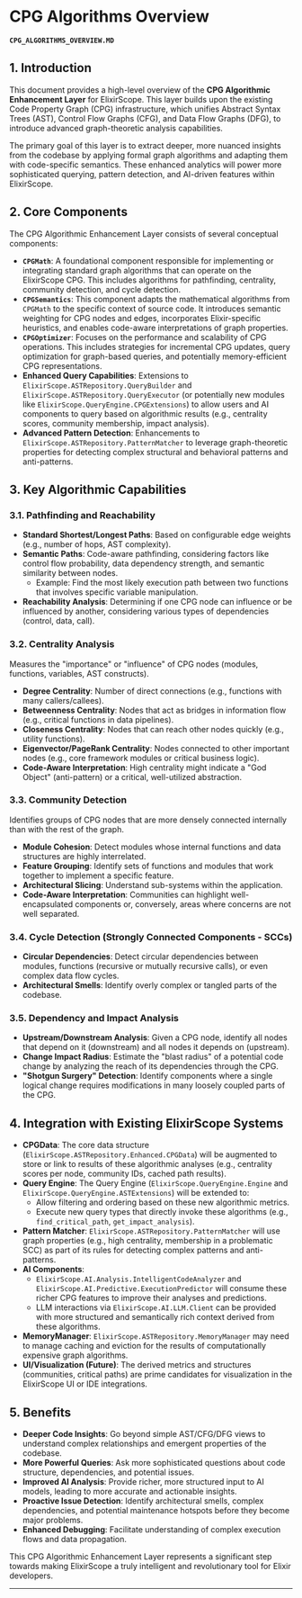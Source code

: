 # CPG Algorithms Overview

**`CPG_ALGORITHMS_OVERVIEW.MD`**

## 1. Introduction

This document provides a high-level overview of the **CPG Algorithmic Enhancement Layer** for ElixirScope. This layer builds upon the existing Code Property Graph (CPG) infrastructure, which unifies Abstract Syntax Trees (AST), Control Flow Graphs (CFG), and Data Flow Graphs (DFG), to introduce advanced graph-theoretic analysis capabilities.

The primary goal of this layer is to extract deeper, more nuanced insights from the codebase by applying formal graph algorithms and adapting them with code-specific semantics. These enhanced analytics will power more sophisticated querying, pattern detection, and AI-driven features within ElixirScope.

## 2. Core Components

The CPG Algorithmic Enhancement Layer consists of several conceptual components:

*   **`CPGMath`**: A foundational component responsible for implementing or integrating standard graph algorithms that can operate on the ElixirScope CPG. This includes algorithms for pathfinding, centrality, community detection, and cycle detection.
*   **`CPGSemantics`**: This component adapts the mathematical algorithms from `CPGMath` to the specific context of source code. It introduces semantic weighting for CPG nodes and edges, incorporates Elixir-specific heuristics, and enables code-aware interpretations of graph properties.
*   **`CPGOptimizer`**: Focuses on the performance and scalability of CPG operations. This includes strategies for incremental CPG updates, query optimization for graph-based queries, and potentially memory-efficient CPG representations.
*   **Enhanced Query Capabilities**: Extensions to `ElixirScope.ASTRepository.QueryBuilder` and `ElixirScope.ASTRepository.QueryExecutor` (or potentially new modules like `ElixirScope.QueryEngine.CPGExtensions`) to allow users and AI components to query based on algorithmic results (e.g., centrality scores, community membership, impact analysis).
*   **Advanced Pattern Detection**: Enhancements to `ElixirScope.ASTRepository.PatternMatcher` to leverage graph-theoretic properties for detecting complex structural and behavioral patterns and anti-patterns.

## 3. Key Algorithmic Capabilities

### 3.1. Pathfinding and Reachability

*   **Standard Shortest/Longest Paths**: Based on configurable edge weights (e.g., number of hops, AST complexity).
*   **Semantic Paths**: Code-aware pathfinding, considering factors like control flow probability, data dependency strength, and semantic similarity between nodes.
    *   Example: Find the most likely execution path between two functions that involves specific variable manipulation.
*   **Reachability Analysis**: Determining if one CPG node can influence or be influenced by another, considering various types of dependencies (control, data, call).

### 3.2. Centrality Analysis

Measures the "importance" or "influence" of CPG nodes (modules, functions, variables, AST constructs).
*   **Degree Centrality**: Number of direct connections (e.g., functions with many callers/callees).
*   **Betweenness Centrality**: Nodes that act as bridges in information flow (e.g., critical functions in data pipelines).
*   **Closeness Centrality**: Nodes that can reach other nodes quickly (e.g., utility functions).
*   **Eigenvector/PageRank Centrality**: Nodes connected to other important nodes (e.g., core framework modules or critical business logic).
*   **Code-Aware Interpretation**: High centrality might indicate a "God Object" (anti-pattern) or a critical, well-utilized abstraction.

### 3.3. Community Detection

Identifies groups of CPG nodes that are more densely connected internally than with the rest of the graph.
*   **Module Cohesion**: Detect modules whose internal functions and data structures are highly interrelated.
*   **Feature Grouping**: Identify sets of functions and modules that work together to implement a specific feature.
*   **Architectural Slicing**: Understand sub-systems within the application.
*   **Code-Aware Interpretation**: Communities can highlight well-encapsulated components or, conversely, areas where concerns are not well separated.

### 3.4. Cycle Detection (Strongly Connected Components - SCCs)

*   **Circular Dependencies**: Detect circular dependencies between modules, functions (recursive or mutually recursive calls), or even complex data flow cycles.
*   **Architectural Smells**: Identify overly complex or tangled parts of the codebase.

### 3.5. Dependency and Impact Analysis

*   **Upstream/Downstream Analysis**: Given a CPG node, identify all nodes that depend on it (downstream) and all nodes it depends on (upstream).
*   **Change Impact Radius**: Estimate the "blast radius" of a potential code change by analyzing the reach of its dependencies through the CPG.
*   **"Shotgun Surgery" Detection**: Identify components where a single logical change requires modifications in many loosely coupled parts of the CPG.

## 4. Integration with Existing ElixirScope Systems

*   **CPGData**: The core data structure (`ElixirScope.ASTRepository.Enhanced.CPGData`) will be augmented to store or link to results of these algorithmic analyses (e.g., centrality scores per node, community IDs, cached path results).
*   **Query Engine**: The Query Engine (`ElixirScope.QueryEngine.Engine` and `ElixirScope.QueryEngine.ASTExtensions`) will be extended to:
    *   Allow filtering and ordering based on these new algorithmic metrics.
    *   Execute new query types that directly invoke these algorithms (e.g., `find_critical_path`, `get_impact_analysis`).
*   **Pattern Matcher**: `ElixirScope.ASTRepository.PatternMatcher` will use graph properties (e.g., high centrality, membership in a problematic SCC) as part of its rules for detecting complex patterns and anti-patterns.
*   **AI Components**:
    *   `ElixirScope.AI.Analysis.IntelligentCodeAnalyzer` and `ElixirScope.AI.Predictive.ExecutionPredictor` will consume these richer CPG features to improve their analyses and predictions.
    *   LLM interactions via `ElixirScope.AI.LLM.Client` can be provided with more structured and semantically rich context derived from these algorithms.
*   **MemoryManager**: `ElixirScope.ASTRepository.MemoryManager` may need to manage caching and eviction for the results of computationally expensive graph algorithms.
*   **UI/Visualization (Future)**: The derived metrics and structures (communities, critical paths) are prime candidates for visualization in the ElixirScope UI or IDE integrations.

## 5. Benefits

*   **Deeper Code Insights**: Go beyond simple AST/CFG/DFG views to understand complex relationships and emergent properties of the codebase.
*   **More Powerful Queries**: Ask more sophisticated questions about code structure, dependencies, and potential issues.
*   **Improved AI Analysis**: Provide richer, more structured input to AI models, leading to more accurate and actionable insights.
*   **Proactive Issue Detection**: Identify architectural smells, complex dependencies, and potential maintenance hotspots before they become major problems.
*   **Enhanced Debugging**: Facilitate understanding of complex execution flows and data propagation.

This CPG Algorithmic Enhancement Layer represents a significant step towards making ElixirScope a truly intelligent and revolutionary tool for Elixir developers.

---
